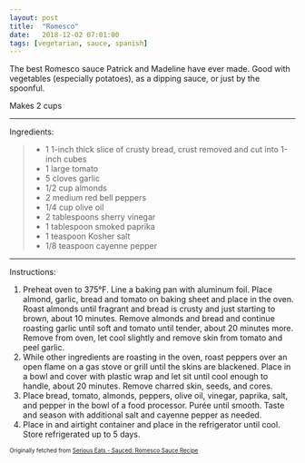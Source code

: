 ```yaml
---
layout: post
title:  "Romesco"
date:   2018-12-02 07:01:00
tags: [vegetarian, sauce, spanish]
---
```


The best Romesco sauce Patrick and Madeline have ever made. Good with vegetables (especially potatoes), as a dipping sauce, or just by the spoonful.

Makes 2 cups

---

Ingredients:

> * 1 1-inch thick slice of crusty bread, crust removed and cut into 1-inch cubes
> * 1 large tomato
> * 5 cloves garlic
> * 1/2 cup almonds
> * 2 medium red bell peppers
> * 1/4 cup olive oil
> * 2 tablespoons sherry vinegar
> * 1 tablespoon smoked paprika
> * 1 teaspoon Kosher salt
> * 1/8 teaspoon cayenne pepper

---

Instructions:

1. Preheat oven to 375°F. Line a baking pan with aluminum foil. Place almond, garlic, bread and tomato on baking sheet and place in the oven. Roast almonds until fragrant and bread is crusty and just starting to brown, about 10 minutes. Remove almonds and bread and continue roasting garlic until soft and tomato until tender, about 20 minutes more. Remove from oven, let cool slightly and remove skin from tomato and peel garlic.
2. While other ingredients are roasting in the oven, roast peppers over an open flame on a gas stove or grill until the skins are blackened. Place in a bowl and cover with plastic wrap and let sit until cool enough to handle, about 20 minutes. Remove charred skin, seeds, and cores.
3. Place bread, tomato, almonds, peppers, olive oil, vinegar, paprika, salt, and pepper in the bowl of a food processor. Purée until smooth. Taste and season with additional salt and cayenne pepper as needed.
4. Place in and airtight container and place in the refrigerator until cool. Store refrigerated up to 5 days.

<font size=1>Originally fetched from <a href="https://www.seriouseats.com/recipes/2011/07/sauced-romesco-sauce-recipe.html">Serious Eats - Sauced: Romesco Sauce Recipe</a>
